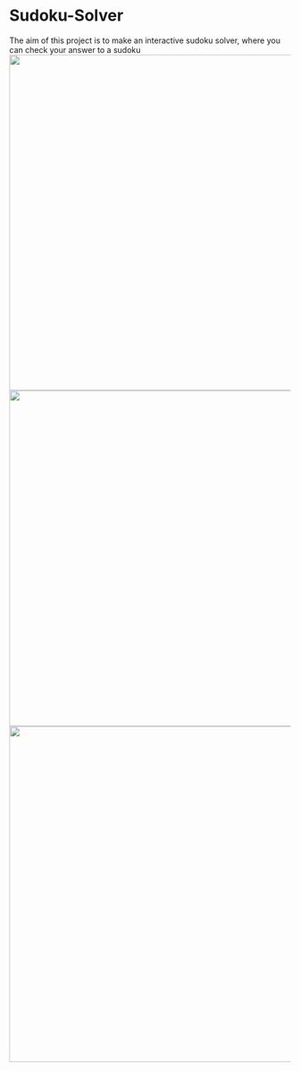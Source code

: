# Sudoku-Solver
The aim of this project is to make an interactive sudoku solver, where you can check your answer to a sudoku
<img src = "https://i.imgur.com/3XvpsIK.png" width = "600">
<img src = "https://i.imgur.com/K1Lj3pn.png" width = "600">
<img src = "https://i.imgur.com/G2ERDEw.png" width = "600">
